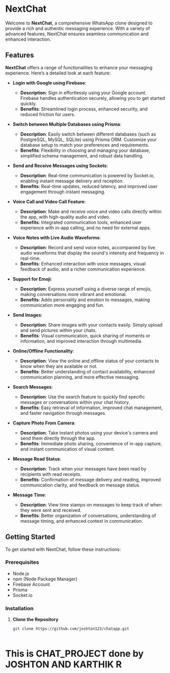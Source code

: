# NextChat

Welcome to **NextChat**, a comprehensive WhatsApp clone designed to provide a rich and authentic messaging experience. With a variety of advanced features, NextChat ensures seamless communication and enhanced interaction.

## Features

**NextChat** offers a range of functionalities to enhance your messaging experience. Here’s a detailed look at each feature:

- **Login with Google using Firebase**:
  - **Description**: Sign in effortlessly using your Google account. Firebase handles authentication securely, allowing you to get started quickly.
  - **Benefits**: Streamlined login process, enhanced security, and reduced friction for users.

- **Switch between Multiple Databases using Prisma**:
  - **Description**: Easily switch between different databases (such as PostgreSQL, MySQL, SQLite) using Prisma ORM. Customize your database setup to match your preferences and requirements.
  - **Benefits**: Flexibility in choosing and managing your database, simplified schema management, and robust data handling.

- **Send and Receive Messages using Sockets**:
  - **Description**: Real-time communication is powered by Socket.io, enabling instant message delivery and reception.
  - **Benefits**: Real-time updates, reduced latency, and improved user engagement through instant messaging.

- **Voice Call and Video Call Feature**:
  - **Description**: Make and receive voice and video calls directly within the app, with high-quality audio and video.
  - **Benefits**: Integrated communication tools, enhanced user experience with in-app calling, and no need for external apps.

- **Voice Notes with Live Audio Waveforms**:
  - **Description**: Record and send voice notes, accompanied by live audio waveforms that display the sound's intensity and frequency in real-time.
  - **Benefits**: Enhanced interaction with voice messages, visual feedback of audio, and a richer communication experience.

- **Support for Emoji**:
  - **Description**: Express yourself using a diverse range of emojis, making conversations more vibrant and emotional.
  - **Benefits**: Adds personality and emotion to messages, making communication more engaging and fun.

- **Send Images**:
  - **Description**: Share images with your contacts easily. Simply upload and send pictures within your chats.
  - **Benefits**: Visual communication, quick sharing of moments or information, and improved interaction through multimedia.

- **Online/Offline Functionality**:
  - **Description**: View the online and offline status of your contacts to know when they are available or not.
  - **Benefits**: Better understanding of contact availability, enhanced communication planning, and more effective messaging.

- **Search Messages**:
  - **Description**: Use the search feature to quickly find specific messages or conversations within your chat history.
  - **Benefits**: Easy retrieval of information, improved chat management, and faster navigation through messages.

- **Capture Photo From Camera**:
  - **Description**: Take instant photos using your device's camera and send them directly through the app.
  - **Benefits**: Immediate photo sharing, convenience of in-app capture, and instant communication of visual content.

- **Message Read Status**:
  - **Description**: Track when your messages have been read by recipients with read receipts.
  - **Benefits**: Confirmation of message delivery and reading, improved communication clarity, and feedback on message status.

- **Message Time**:
  - **Description**: View time stamps on messages to keep track of when they were sent and received.
  - **Benefits**: Better organization of conversations, understanding of message timing, and enhanced context in communication.

## Getting Started

To get started with NextChat, follow these instructions:

### Prerequisites

- Node.js
- npm (Node Package Manager)
- Firebase Account
- Prisma
- Socket.io

### Installation

1. **Clone the Repository**

   ```bash
   git clone https://github.com/joshton123/chatapp.git



# This is CHAT_PROJECT done by JOSHTON AND KARTHIK R

